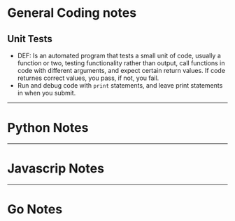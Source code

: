 # General Coding notes

## Unit Tests
- DEF: Is an automated program that tests a small unit of code, usually a function or two, testing functionality rather than output, call functions in code with different arguments, and expect certain return values. If code returnes correct values, you pass, if not, you fail. 
- Run and debug code with `print` statements, and leave print statements in when you submit. 

---
# Python Notes


---
# Javascrip Notes


---
# Go Notes

